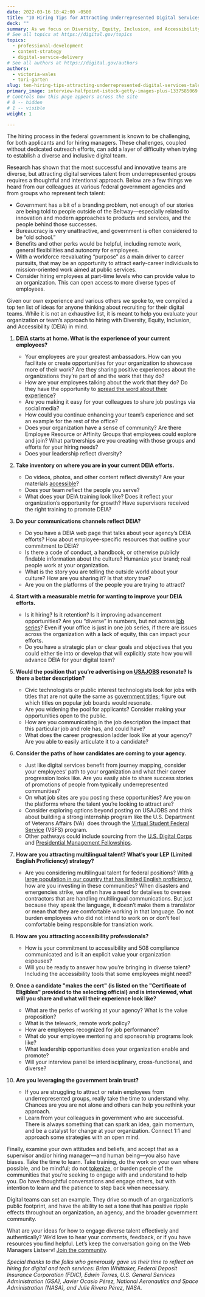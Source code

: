 ```yaml
---
date: 2022-03-16 18:42:00 -0500
title: "10 Hiring Tips for Attracting Underrepresented Digital Services Talent to Serve"
deck: ""
summary: As we focus on Diversity, Equity, Inclusion, and Accessibility (DEIA) as a priority across the federal government, what are some ideas we can keep in mind as we build our digital teams?
# See all topics at https://digital.gov/topics
topics:
  - professional-development
  - content-strategy
  - digital-service-delivery
# See all authors at https://digital.gov/authors
authors:
  - victoria-wales
  - tori-garten
slug: ten-hiring-tips-attracting-underrepresented-digital-services-talent-to-serve
primary_image: interview-halfpoint-istock-getty-images-plus-1337585069
# Controls how this page appears across the site
# 0 -- hidden
# 1 -- visible
weight: 1

---
```


The hiring process in the federal government is known to be challenging, for both applicants and for hiring managers. These challenges, coupled without dedicated outreach efforts, can add a layer of difficulty when trying to establish a diverse and inclusive digital team.

Research has shown that the most successful and innovative teams are diverse, but attracting digital services talent from underrepresented groups requires a thoughtful and intentional approach. Below are a few things we heard from our colleagues at various federal government agencies and from groups who represent tech talent:

* Government has a bit of a branding problem, not enough of our stories are being told to people outside of the Beltway—especially related to innovation and modern approaches to products and services, and the people behind those successes.
* Bureaucracy is very unattractive, and government is often considered to be “old school.”
* Benefits and other perks would be helpful, including remote work, general flexibilities and autonomy for employees.
* With a workforce reevaluating “purpose” as a main driver to career pursuits, that may be an opportunity to attract early-career individuals to mission-oriented work aimed at public services.
* Consider hiring employees at part-time levels who can provide value to an organization. This can open access to more diverse types of employees. 

Given our own experience and various others we spoke to, we compiled a top ten list of ideas for anyone thinking about recruiting for their digital teams. While it is not an exhaustive list, it is meant to help you evaluate your organization or team’s approach to hiring with Diversity, Equity, Inclusion, and Accessibility (DEIA) in mind.

1. **DEIA starts at home. What is the experience of your current employees?**

   * Your employees are your greatest ambassadors. How can you facilitate or create opportunities for your organization to showcase more of their work? Are they sharing positive experiences about the organizations they’re part of and the work that they do?
   * How are your employees talking about the work that they do? Do they have the opportunity to [spread the word about their experience](https://18f.gsa.gov/2021/09/30/a_day_in_the_life_of_an_18f_engineer/)?
   * Are you making it easy for your colleagues to share job postings via social media?
   * How could you continue enhancing your team’s experience and set an example for the rest of the office?
   * Does your organization have a sense of community? Are there Employee Resource or Affinity Groups that employees could explore and join? What partnerships are you creating with those groups and efforts for your hiring needs?
   * Does your leadership reflect diversity?
2. **Take inventory on where you are in your current DEIA efforts.**

   * Do videos, photos, and other content reflect diversity? Are your materials [accessible](https://www.section508.gov/)?
   * Does your team reflect the people you serve?
   * What does your DEIA training look like? Does it reflect your organization’s opportunity for growth? Have supervisors received the right training to promote DEIA? 
3. **Do your communications channels reflect DEIA?**

   * Do you have a DEIA web page that talks about your agency’s DEIA efforts? How about employee-specific resources that outline your commitment to DEIA?
   * Is there a code of conduct, a handbook, or otherwise publicly findable information about the culture? Humanize your brand; real people work at your organization.
   * What is the story you are telling the outside world about your culture? How are you sharing it? Is that story true?
   * Are you on the platforms of the people you are trying to attract?
4. **Start with a measurable metric for wanting to improve your DEIA efforts.**

   * Is it hiring? Is it retention? Is it improving advancement opportunities? Are you “diverse” in numbers, but not across [job series](https://www.opm.gov/policy-data-oversight/classification-qualifications/general-schedule-qualification-standards/)? Even if your office is just in one job series, if there are issues across the organization with a lack of equity, this can impact your efforts.
   * Do you have a strategic plan or clear goals and objectives that you could either tie into or develop that will explicitly state how you will advance DEIA for your digital team?
5. **Would the position that you’re advertising on [USAJOBS](https://www.usajobs.gov/) resonate? Is there a better description?**

   * Civic technologists or public interest technologists look for jobs with titles that are not quite the same as [government titles](https://www.opm.gov/policy-data-oversight/classification-qualifications/general-schedule-qualification-standards/#url=List-by-Title); figure out which titles on popular job boards would resonate.
   * Are you widening the pool for applicants? Consider making your opportunities open to the public.
   * How are you communicating in the job description the impact that this particular job and role has, and could have?
   * What does the career progression ladder look like at your agency? Are you able to easily articulate it to a candidate?
6. **Consider the paths of how candidates are coming to your agency.**

   * Just like digital services benefit from journey mapping, consider your employees’ path to your organization and what their career progression looks like. Are you easily able to share success stories of promotions of people from typically underrepresented communities?
   * On what job sites are you posting these opportunities? Are you on the platforms where the talent you’re looking to attract are?
   * Consider exploring options beyond posting on USAJOBS and think about building a strong internship program like the U.S. Department of Veterans Affairs (VA)  does through the [Virtual Student Federal Service](https://vsfs.state.gov/) (VSFS) program.
   * Other pathways could include sourcing from the [U.S. Digital Corps](https://digitalcorps.gsa.gov/) and [Presidential Management Fellowships](https://www.pmf.gov/).
7. **How are you attracting multilingual talent? What’s your LEP (Limited English Proficiency) strategy?**

   * Are you considering multilingual talent for federal positions? With [a large population in our country that has limited English proficiency](https://digital.gov/event/2018/01/18/legal-obligations-practical-solutions-for-government-agencies-with-a-lep-audience/), how are you investing in these communities? When disasters and emergencies strike, we often have a need for detailees to oversee contractors that are handling multilingual communications. But just because they speak the language, it doesn’t make them a translator or mean that they are comfortable working in that language. Do not burden employees who did not intend to work on or don’t feel comfortable being responsible for translation work.
8. **How are you attracting accessibility professionals?**

   * How is your commitment to accessibility and 508 compliance communicated and is it an explicit value your organization espouses?
   * Will you be ready to answer how you’re bringing in diverse talent? Including the accessibility tools that some employees might need?
9. **Once a candidate "makes the cert" (is listed on the "Certificate of Eligibles" provided to the selecting official) and is interviewed, what will you share and what will their experience look like?**

   * What are the perks of working at your agency? What is the value proposition?
   * What is the telework, remote work policy?
   * How are employees recognized for job performance?
   * What do your employee mentoring and sponsorship programs look like?
   * What leadership opportunities does your organization enable and promote?
   * Will your interview panel be interdisciplinary, cross-functional, and diverse?
10. **Are you leveraging the government brain trust?**

    * If you are struggling to attract or retain employees from underrepresented groups, really take the time to understand why. Chances are you are not alone and others can help you rethink your approach.
    * Learn from your colleagues in government who are successful. There is always something that can spark an idea, gain momentum, and be a catalyst for change at your organization. Connect 1:1 and approach some strategies with an open mind.

Finally, examine your own attitudes and beliefs, and accept that as a supervisor and/or hiring manager—and human being—you also have biases. Take the time to learn. Take training, do the work on your own where possible, and be mindful; do not [tokenize](https://en.wikipedia.org/wiki/Tokenism#:~:text=Tokenism%20is%20the%20practice%20of,a%20workplace%20or%20educational%20context.), or burden people of the communities that you’re seeking to engage with and understand to help you. Do have thoughtful conversations and engage others, but with intention to learn and the patience to step back when necessary.

Digital teams can set an example. They drive so much of an organization’s public footprint, and have the ability to set a tone that has positive ripple effects throughout an organization, an agency, and the broader government community.

What are your ideas for how to engage diverse talent effectively and authentically? We’d love to hear your comments, feedback, or if you have resources you find helpful. Let’s keep the conversation going on the Web Managers Listserv! [Join the community](https://digital.gov/communities/web-content-managers/).

*Special thanks to the folks who generously gave us their time to reflect on hiring for digital and tech services: Brian Whittaker, Federal Deposit Insurance Corporation (FDIC), Edwin Torres, U.S. General Services Administration (GSA), Javier Ocasio Pérez, National Aeronautics and Space Administration (NASA), and Julie Rivera Pérez, NASA.*
